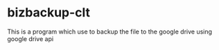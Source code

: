 # bizbackup-clt
This is a program which use to backup the file to the google drive using google drive api
